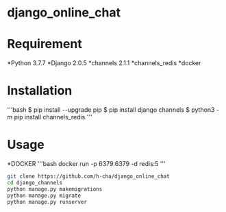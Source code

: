 # django_online_chat

# Requirement

*Python 3.7.7
*Django 2.0.5
*channels 2.1.1
*channels_redis
*docker
 
# Installation

'''bash
$ pip install --upgrade pip
$ pip install django channels
$ python3 -m pip install channels_redis
'''
 
# Usage

*DOCKER
'''bash
docker run -p 6379:6379 -d redis:5
'''

```bash
git clone https://github.com/h-cha/django_online_chat
cd django_channels
python manage.py makemigrations
python manage.py migrate
python manage.py runserver

```
 
